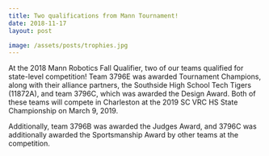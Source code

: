 ```yaml
---
title: Two qualifications from Mann Tournament!
date: 2018-11-17
layout: post

image: /assets/posts/trophies.jpg
---
```


At the 2018 Mann Robotics Fall Qualifier, two of our teams qualified for state-level competition! Team 3796E was awarded Tournament Champions, along with their alliance partners, the Southside High School Tech Tigers (11872A), and team 3796C, which was awarded the Design Award. Both of these teams will compete in Charleston at the 2019 SC VRC HS State Championship on March 9, 2019.

Additionally, team 3796B was awarded the Judges Award, and 3796C was additionally awarded the Sportsmanship Award by other teams at the competition.
